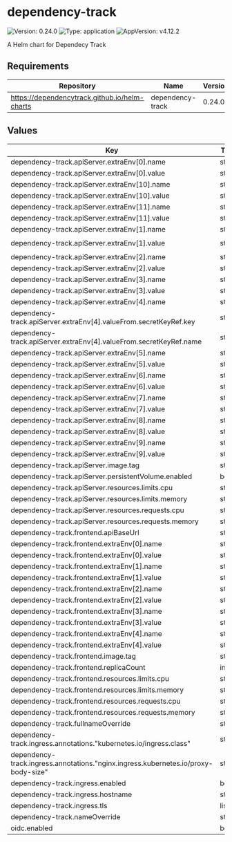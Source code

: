 # dependency-track

![Version: 0.24.0](https://img.shields.io/badge/Version-0.24.0-informational?style=flat-square) ![Type: application](https://img.shields.io/badge/Type-application-informational?style=flat-square) ![AppVersion: v4.12.2](https://img.shields.io/badge/AppVersion-v4.12.2-informational?style=flat-square)

A Helm chart for Dependecy Track

## Requirements

| Repository | Name | Version |
|------------|------|---------|
| https://dependencytrack.github.io/helm-charts | dependency-track | 0.24.0 |

## Values

| Key | Type | Default | Description |
|-----|------|---------|-------------|
| dependency-track.apiServer.extraEnv[0].name | string | `"ALPINE_DATABASE_MODE"` |  |
| dependency-track.apiServer.extraEnv[0].value | string | `"external"` |  |
| dependency-track.apiServer.extraEnv[10].name | string | `"ALPINE_OIDC_TEAMS_CLAIM"` |  |
| dependency-track.apiServer.extraEnv[10].value | string | `"roles"` |  |
| dependency-track.apiServer.extraEnv[11].name | string | `"ALPINE_OIDC_TEAM_SYNCHRONIZATION"` |  |
| dependency-track.apiServer.extraEnv[11].value | string | `"true"` |  |
| dependency-track.apiServer.extraEnv[1].name | string | `"ALPINE_DATABASE_URL"` |  |
| dependency-track.apiServer.extraEnv[1].value | string | `"jdbc:postgresql://deptrack-primary.dependency-track.svc:5432/deptrack"` |  |
| dependency-track.apiServer.extraEnv[2].name | string | `"ALPINE_DATABASE_DRIVER"` |  |
| dependency-track.apiServer.extraEnv[2].value | string | `"org.postgresql.Driver"` |  |
| dependency-track.apiServer.extraEnv[3].name | string | `"ALPINE_DATABASE_USERNAME"` |  |
| dependency-track.apiServer.extraEnv[3].value | string | `"deptrack"` |  |
| dependency-track.apiServer.extraEnv[4].name | string | `"ALPINE_DATABASE_PASSWORD"` |  |
| dependency-track.apiServer.extraEnv[4].valueFrom.secretKeyRef.key | string | `"password"` |  |
| dependency-track.apiServer.extraEnv[4].valueFrom.secretKeyRef.name | string | `"deptrack-pguser-deptrack"` |  |
| dependency-track.apiServer.extraEnv[5].name | string | `"ALPINE_OIDC_ENABLED"` |  |
| dependency-track.apiServer.extraEnv[5].value | string | `"true"` |  |
| dependency-track.apiServer.extraEnv[6].name | string | `"ALPINE_OIDC_CLIENT_ID"` |  |
| dependency-track.apiServer.extraEnv[6].value | string | `"deptrack"` |  |
| dependency-track.apiServer.extraEnv[7].name | string | `"ALPINE_OIDC_ISSUER"` |  |
| dependency-track.apiServer.extraEnv[7].value | string | `"https://keycloak.example.com/auth/realms/shared"` |  |
| dependency-track.apiServer.extraEnv[8].name | string | `"ALPINE_OIDC_USERNAME_CLAIM"` |  |
| dependency-track.apiServer.extraEnv[8].value | string | `"preferred_username"` |  |
| dependency-track.apiServer.extraEnv[9].name | string | `"ALPINE_OIDC_USER_PROVISIONING"` |  |
| dependency-track.apiServer.extraEnv[9].value | string | `"true"` |  |
| dependency-track.apiServer.image.tag | string | `"4.12.2"` |  |
| dependency-track.apiServer.persistentVolume.enabled | bool | `false` |  |
| dependency-track.apiServer.resources.limits.cpu | string | `"2"` |  |
| dependency-track.apiServer.resources.limits.memory | string | `"4608Mi"` |  |
| dependency-track.apiServer.resources.requests.cpu | string | `"1"` |  |
| dependency-track.apiServer.resources.requests.memory | string | `"768Mi"` |  |
| dependency-track.frontend.apiBaseUrl | string | `"https://deptrack.example.com"` |  |
| dependency-track.frontend.extraEnv[0].name | string | `"OIDC_ISSUER"` |  |
| dependency-track.frontend.extraEnv[0].value | string | `"https://keycloak.example.com/auth/realms/shared"` |  |
| dependency-track.frontend.extraEnv[1].name | string | `"OIDC_CLIENT_ID"` |  |
| dependency-track.frontend.extraEnv[1].value | string | `"deptrack"` |  |
| dependency-track.frontend.extraEnv[2].name | string | `"OIDC_SCOPE"` |  |
| dependency-track.frontend.extraEnv[2].value | string | `"openid profile email"` |  |
| dependency-track.frontend.extraEnv[3].name | string | `"OIDC_LOGIN_BUTTON_TEXT"` |  |
| dependency-track.frontend.extraEnv[3].value | string | `"Login with Keycloak"` |  |
| dependency-track.frontend.extraEnv[4].name | string | `"OIDC_FLOW"` |  |
| dependency-track.frontend.extraEnv[4].value | string | `"code"` |  |
| dependency-track.frontend.image.tag | string | `"4.12.2"` |  |
| dependency-track.frontend.replicaCount | int | `1` |  |
| dependency-track.frontend.resources.limits.cpu | string | `"500m"` |  |
| dependency-track.frontend.resources.limits.memory | string | `"128Mi"` |  |
| dependency-track.frontend.resources.requests.cpu | string | `"150m"` |  |
| dependency-track.frontend.resources.requests.memory | string | `"64Mi"` |  |
| dependency-track.fullnameOverride | string | `"deptrack"` |  |
| dependency-track.ingress.annotations."kubernetes.io/ingress.class" | string | `"nginx"` |  |
| dependency-track.ingress.annotations."nginx.ingress.kubernetes.io/proxy-body-size" | string | `"10m"` |  |
| dependency-track.ingress.enabled | bool | `true` |  |
| dependency-track.ingress.hostname | string | `"deptrack.example.com"` |  |
| dependency-track.ingress.tls | list | `[]` |  |
| dependency-track.nameOverride | string | `"deptrack"` |  |
| oidc.enabled | bool | `false` |  |

